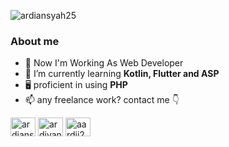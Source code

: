 <p align="left"> <img src="https://komarev.com/ghpvc/?username=ardiansyah25&label=Profile%20views&color=0e75b6&style=flat" alt="ardiansyah25" /> </p>

<h3>About me</h3>

- 🔭 Now I'm Working As Web Developer
- 🌱 I’m currently learning **Kotlin, Flutter and ASP**
- 🖥️ proficient in using **PHP**
- 📫 any freelance work? contact me 👇
<p align="left">
<a href="https://linkedin.com/in/ardiansyahskomprofil" target="blank"><img align="center" src="https://raw.githubusercontent.com/rahuldkjain/github-profile-readme-generator/master/src/images/icons/Social/linked-in-alt.svg" alt="ardiansyahskomprofil" height="30" width="40" /></a>
<a href="https://fb.com/ardiyansah.ardi" target="blank"><img align="center" src="https://raw.githubusercontent.com/rahuldkjain/github-profile-readme-generator/master/src/images/icons/Social/facebook.svg" alt="ardiyansah.ardi" height="30" width="40" /></a>
<a href="https://instagram.com/aardii25" target="blank"><img align="center" src="https://raw.githubusercontent.com/rahuldkjain/github-profile-readme-generator/master/src/images/icons/Social/instagram.svg" alt="aardii25" height="30" width="40" /></a>
</p>






